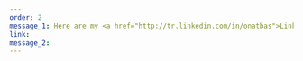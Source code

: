 ```yaml
---
order: 2
message_1: Here are my <a href="http://tr.linkedin.com/in/onatbas">Linkedin</a>
link:
message_2:
---
```

